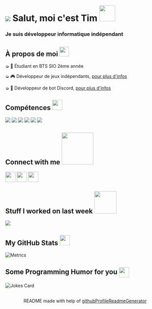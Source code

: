 <h1 style="vertical-align: top;"> <img src="https://cdn.discordapp.com/avatars/270903423371575296/a_9145baebb77b0e103daacd33f02561fc.gif?size=64"></img> Salut, moi c'est Tim <img src = "https://raw.githubusercontent.com/MartinHeinz/MartinHeinz/master/wave.gif" width = 50px> </h1>
<p align='center'>

</p>
<h3>
<div size='20px'> Je suis développeur informatique indépendant
</h3>
</div>

<h2> À propos de moi <img src="https://media.giphy.com/media/iY8CRBdQXODJSCERIr/giphy.gif" width="30px">
</h2>

➭ 💼 Étudiant en BTS SIO 2ème année

➭ 🎮 Développeur de jeux indépendants, <a href="http://strakygames.tk" target="_blank">pour plus d'infos</a>

➭ 🤖 Développeur de bot Discord, <a href="http://strakybot.tk" target="_blank">pour plus d'infos</a> 

<h2> Compétences <img src = "https://media2.giphy.com/media/QssGEmpkyEOhBCb7e1/giphy.gif?cid=ecf05e47a0n3gi1bfqntqmob8g9aid1oyj2wr3ds3mg700bl&rid=giphy.gif" width = 32px> </h2>

<div>

<img src="https://img.shields.io/badge/-Windows-blue.svg?logo=data%3Aimage%2Fpng%3Bbase64%2CiVBORw0KGgoAAAANSUhEUgAAAQAAAAEACAMAAABrrFhUAAAAY1BMVEX%2F%2F%2F%2F%2F%2F%2F%2F%2F%2F%2F%2F%2F%2F%2F%2F%2F%2F%2F%2F%2F%2F%2F%2F%2F%2F%2F%2F%2F%2F%2F%2F%2F%2F%2F%2F%2F%2F%2F%2F%2F%2F%2F%2F%2F%2F%2F%2F%2F%2F%2F%2F%2F%2F%2F%2F%2F%2F%2F%2F%2F%2F%2F%2F%2F%2F%2F%2F%2F%2F%2F%2F%2F%2F%2F%2F%2F%2F%2F%2F%2F%2F%2F%2F%2F%2F%2F%2F%2F%2F%2F%2F%2F%2F%2F%2F%2F%2F%2F%2F%2F%2F%2F%2F%2F%2F%2F%2F%2F%2F%2F%2F%2F%2F%2F%2F%2F%2F%2F%2F%2F%2F%2F%2F%2F%2F%2F%2F%2F%2F%2F%2BDm4mgAAAAIHRSTlMABQcIERoiKzM8RFVeZm93gIiZqrvM1d3u7%2FL19%2Fz9%2FmolyxoAAAIUSURBVHja7NAFoUIBAMDA7%2B6Cy%2FqXxGEh9i7CXQ2ixhxc9fyhVsA3agW8oVbAE2oF3KBYwAq1AkaoFfCLWgGfqBXwiloBD6gVcI1iAQvUCvhHrYAf1Ar4RK2AF9QKuEexAJQMIBQwBMw56AW8oFbAD2oFLFEq4AW1An5RK2CNUgEvqBXwi1oBqBXwiloBfygVcI1aAa8oGcC2%2FbowkisAYih4zMvMm3%2BSRv0IzFa%2FCFRdNAMAAAAAfx0AAAAAAAAAAAAAAAAAAAAAAAAAAAAAAAAAAAAAAAAAAAAAAAAAAAAAAAAAAAAAAAAAAAAAAAAAAAAAAAAAAAAAAAAAAAAAAAAAAAAAAAAAAAAAAAAAAAAAAADAdrNaLuaz6Xj0%2Fvby9HAz9IcAsuBPJkmSJI3e33Idl3b9PQHwDgMAAAAAAAAAAAAAAAAAAAAAAAAAAAAAAAAAAAAAAAAAAAAAAAAAAAAAAAAAAAAAAAAAAAAAAAAAAAAAAAAAAAAAAAAAAAAAAAAAAAAAAAAAAAAAAAAAAAAAAAAAAOAnzVq2A6RxO0B6agcY2rcDpHk7QHpvB0j37QBDq3aANGsHSC%2FtAEOXdoC0bAdIo3aA9NQOkBIAAOm5HSA9tAOk23aAoXM7QNq1A6RVO0BatgOkeTtAmrUDpFE7QHpvB0iv7QDpqR0gPbQDDNUDpFM7QNq0A6RVO0BaBKC%2Bzx5gWpAzA%2B1BAAAAAElFTkSuQmCC">

<img src="https://img.shields.io/badge/-Visual%20Studio-%23741DC5.svg?logo=data%3Aimage%2Fpng%3Bbase64%2CiVBORw0KGgoAAAANSUhEUgAAAQAAAAEACAMAAABrrFhUAAABqlBMVEX%2F%2F%2F%2F%2F%2F%2F%2F%2F%2F%2F%2F%2F%2F%2F%2F%2F%2F%2F%2F%2F%2F%2F%2F%2F%2F%2F%2F%2F%2F%2F%2F%2F%2F%2F%2F%2F%2F%2F%2F%2F%2F%2F%2F%2F%2F%2F%2F%2F%2F%2F%2F%2F%2F%2F%2F%2F%2F%2F%2F%2F%2F%2F%2F%2F%2F%2F%2F%2F%2F%2F%2F%2F%2F%2F%2F%2F%2F%2F%2F%2F%2F%2F%2F%2F%2F%2F%2F%2F%2F%2F%2F%2F%2F%2F%2F%2F%2F%2F%2F%2F%2F%2F%2F%2F%2F%2F%2F%2F%2F%2F%2F%2F%2F%2F%2F%2F%2F%2F%2F%2F%2F%2F%2F%2F%2F%2F%2F%2F%2F%2F%2F%2F%2F%2F%2F%2F%2F%2F%2F%2F%2F%2F%2F%2F%2F%2F%2F%2F%2F%2F%2F%2F%2F%2F%2F%2F%2F%2F%2F%2F%2F%2F%2F%2F%2F%2F%2F%2F%2F%2F%2F%2F%2F%2F%2F%2F%2F%2F%2F%2F%2F%2F%2F%2F%2F%2F%2F%2F%2F%2F%2F%2F%2F%2F%2F%2F%2F%2F%2F%2F%2F%2F%2F%2F%2F%2F%2F%2F%2F%2F%2F%2F%2F%2F%2F%2F%2F%2F%2F%2F%2F%2F%2F%2F%2F%2F%2F%2F%2F%2F%2F%2F%2F%2F%2F%2F%2F%2F%2F%2F%2F%2F%2F%2F%2F%2F%2F%2F%2F%2F%2F%2F%2F%2F%2F%2F%2F%2F%2F%2F%2F%2F%2F%2F%2F%2F%2F%2F%2F%2F%2F%2F%2F%2F%2F%2F%2F%2F%2F%2F%2F%2F%2F%2F%2F%2F%2F%2F%2F%2F%2F%2F%2F%2F%2F%2F%2F%2F%2F%2F%2F%2F%2F%2F%2F%2F%2F%2F%2F%2F%2F%2F%2F%2F%2F%2F%2F%2F%2F%2F%2F%2F%2F%2F%2F%2F%2F%2F%2F%2F%2F%2F%2F%2F%2F%2F%2F%2F%2F%2F%2F%2F%2F%2F%2F%2F%2F%2F%2F%2F%2F%2F%2F%2F%2F%2F%2F%2F%2F%2F%2F%2F%2F%2F%2F%2F%2F%2F%2F%2F%2F%2F%2F%2F%2F%2F%2F%2F%2F%2F%2F%2F%2F%2F%2F%2F%2F%2F%2F%2F%2F%2F%2F%2F%2F%2F%2F%2F%2F%2F%2F%2F%2F%2F%2F%2F%2F%2F%2F%2F%2F%2F%2F%2F%2F%2F%2F%2F%2F%2F%2F%2F%2F%2F%2F%2F%2F%2F%2F%2F%2F%2F%2F%2F%2F%2F%2F%2F%2F%2F%2F%2F%2F%2F%2F%2F%2F%2F%2F%2F%2F%2F%2F%2F%2F%2F%2F%2F%2F%2F%2F%2F%2F%2F%2F%2F%2F%2F%2F%2F%2F%2F%2F%2F%2F%2F%2F%2F%2F%2F%2F%2F%2F%2F%2F%2F%2F%2F%2F%2F%2F%2F%2F%2F%2F%2F%2F%2F%2F%2F%2F%2F%2F%2F%2F%2F%2F%2F%2F%2F%2F%2F%2F%2F%2F%2F%2F%2F%2F%2F%2F%2F%2F%2F%2F%2F%2F%2F%2F%2F%2F%2F%2F%2F%2F%2F%2F%2F%2F%2F%2F%2F%2F%2F%2F%2F%2F%2F%2F%2F%2F%2F%2F%2F%2F%2F%2F%2F%2F%2F%2F%2F%2F%2F%2F%2F8LmKHRAAAAjXRSTlMAAwQFBgcJCgwODxAREhQVFhgZHh8gISMkJicoKSstLjA0Njg5Oz0%2BP0JDREZHUVNUVldaW1xfYWJnaGtscXR2d3t8fYCBgoOGh4mMjY6PkJGSlpiZmpydnp%2BhpKWprLCztLi%2FwcLDxMXGycrMzdHT1tfa29zd3t%2Fh4uPk6Onq6%2Bzu7%2FDx8vf4%2Bfr7%2FP0eiVY8AAAFEElEQVR42u3dY4MkaRBF4TPWesy1bds2x7Zte%2B5vXnsalfmiIzLy%2BZ64p42qotfr9Xq9Xq%2FXc0SSCEt%2Fm0VA%2Bo8TBKPrRd8vHSMMDWdJ8P2S7g2%2BX1Ls%2FQESbJNCJ3hWUuQEWzWw9XTQG2riKl0zXg1toFvUQoD9YRKotQD7AyQ4ryQXcU7p8OyAcngMr04qk1n4pHwC7vf%2FXqDcXscVFXAKP1TGuOD7pfO4oIJw4KwK%2BgDzVBbmKXaBSSptGqapPAx7TxU8iV2q4Zvg%2ByWsUvAACh5AwQOsCh5gnGIHeE3BAyh4AAUPoOABFDyATAf4UdIOSpLhAJP1l%2FspRXYDXKjxgXPRbIAvJJUv8KSMBtAQyO9xmQygYTxCbrIYQMP7nLxkL8ACjawL%2B5V0Rx3Yr7QbmuR%2BvxJv6EHv%2B5V6Q8ec71fyDW0mmawFuEONkGipuQBSzQLvyVqA5WpqOQlkLoBaoK2p6kaAq7SkjgSQaEXdCSBaUJcCaBFNqVsBtGOM9q%2B2EkAak%2F0LsRNANzCwncoDLAUQg7pLeWAsgD6s%2BwGAuQASA7hHWbyCxQCq9vafgM0AeqjOfrAaQNuq7jcYQCq%2BfyO2A6jw%2FvewHkBF94P9AJrIUD5RBtQPYOrkeAkg%2Fu8FpXsZPwHEfz2f%2FSOrfoDtaiR7WxjrAKiRRzLvNxBgpxo5nXH%2FNSwEYLWaybb%2FOWwE4IyaybQfrARADc3Iut9AANTQMiXDVABU2UsYC4CqGo%2B5AKgiMBhghqrBZABQHVewGuAt1TAPswH4WOWBuQBVC2A7AO%2BqLKwHQCXtxX4AVM4DeAiASgEfAVAZuAmACjiJowAouzdxFWCKMgNfAfhSWd3sLgDKCfwFYI9y2YvLACiTh3EaAGUBbgOgDPAcAKW6hu8AKM1CvAdAKabjP8Btag86EIA5aotuBIj%2BHqAUHQigNO4DKNXzvgNsUbKHPAf4QRkccRxAebgNoFycBlA%2BEz0GUFb%2BAkT%2FrbCy8xVABXgKcFol%2BAmwT2WcdRLgSRXjI4AK8hBARd1kPoAKu9F4ABW3zHQA1WA4gOowG0C1PG8xQP94gTOqyV6Ax1SXuQCqzVaAiWoIlGqTpQBqZkvXHjmqZm6BPAWsBGh5ielKZiNA6yv8pGQWAqiR7%2FiXa0pXNUC6t7Of%2BpCrAEXODQR%2FHiE3AaBCAbsBHoFiBZYDwZ9NDgj%2BfIITbAdgJE8oB9MBGNlx5fCE3QCMRlkcNRoAqFRAJgMwkPPKwmAABqQ8jhgLsBEqF5CpAAehfgFDAe6mEWViJgAN3alMbAQ4T2MzuxTgDVp4uTsBaGdSVwLQ1rpuBKA9gwGouR8MBrhPjSwBxwXSb4lk9gJQdT%2FYC3C86n4wF4BHq%2B4HcwFAwV97HPi64n6%2BNxgAFlbbDyYDAIcr7YcrNgPAXA1lI9lZDQBc1P%2FtowC7AeBF%2FQdlGA4AXNBfLlOK6QDwgX5HQaoOW5ZED8BL0QPwcPQAHIkegEvRAxA%2BAOEDED4A4QMQPsC86AFYHD0Au6IHQDU8TfACELvANoIXgNgF1hC8AMQugAvR9%2FNV8P3wjkp4FT8%2BVXb48rnymo83ymk2ELfAbpxSHkDkAkDkAngXfD48pdbepxOWqJ39dMUzauENOkSN3Q4ELnAICFzgWyBwga%2BAwAVuBQIXoNsS5kcoQAArNKyPCGGlhkYY2zUEQtH%2FnAOIm2AtIe3R7z6j1%2Bv1er1er5fgF1WPRSLcikLKAAAAAElFTkSuQmCC">

<img src="https://img.shields.io/badge/-Clickteam%20Fusion-%23502470.svg?logo=data%3Aimage%2Fpng%3Bbase64%2CiVBORw0KGgoAAAANSUhEUgAAAQAAAAEACAMAAABrrFhUAAAB2lBMVEUAAAD%2F%2F%2F%2F%2F%2F%2F%2F%2F%2F%2F%2F%2F%2F%2F%2F%2F%2F%2F%2F%2F%2F%2F%2F%2F%2F%2F%2F%2F%2F%2F%2F%2F%2F%2F%2F%2F%2F%2F%2F%2F%2F%2F%2F%2F%2F%2F%2F%2F%2F%2F%2F%2F%2F%2F%2F%2F%2F%2F%2F%2F%2F%2F%2F%2F%2F%2F%2F%2F%2F%2F%2F%2F%2F%2F%2F%2F%2F%2F%2F%2F%2F%2F%2F%2F%2F%2F%2F%2F%2F%2F%2F%2F%2F%2F%2F%2F%2F%2F%2F%2F%2F%2F%2F%2F%2F%2F%2F%2F%2F%2F%2F%2F%2F%2F%2F%2F%2F%2F%2F%2F%2F%2F%2F%2F%2F%2F%2F%2F%2F%2F%2F%2F%2F%2F%2F%2F%2F%2F%2F%2F%2F%2F%2F%2F%2F%2F%2F%2F%2F%2F%2F%2F%2F%2F%2F%2F%2F%2F%2F%2F%2F%2F%2F%2F%2F%2F%2F%2F%2F%2F%2F%2F%2F%2F%2F%2F%2F%2F%2F%2F%2F%2F%2F%2F%2F%2F%2F%2F%2F%2F%2F%2F%2F%2F%2F%2F%2F%2F%2F%2F%2F%2F%2F%2F%2F%2F%2F%2F%2F%2F%2F%2F%2F%2F%2F%2F%2F%2F%2F%2F%2F%2F%2F%2F%2F%2F%2F%2F%2F%2F%2F%2F%2F%2F%2F%2F%2F%2F%2F%2F%2F%2F%2F%2F%2F%2F%2F%2F%2F%2F%2F%2F%2F%2F%2F%2F%2F%2F%2F%2F%2F%2F%2F%2F%2F%2F%2F%2F%2F%2F%2F%2F%2F%2F%2F%2F%2F%2F%2F%2F%2F%2F%2F%2F%2F%2F%2F%2F%2F%2F%2F%2F%2F%2F%2F%2F%2F%2F%2F%2F%2F%2F%2F%2F%2F%2F%2F%2F%2F%2F%2F%2F%2F%2F%2F%2F%2F%2F%2F%2F%2F%2F%2F%2F%2F%2F%2F%2F%2F%2F%2F%2F%2F%2F%2F%2F%2F%2F%2F%2F%2F%2F%2F%2F%2F%2F%2F%2F%2F%2F%2F%2F%2F%2F%2F%2F%2F%2F%2F%2F%2F%2F%2F%2F%2F%2F%2F%2F%2F%2F%2F%2F%2F%2F%2F%2F%2F%2F%2F%2F%2F%2F%2F%2F%2F%2F%2F%2F%2F%2F%2F%2F%2F%2F%2F%2F%2F%2F%2F%2F%2F%2F%2F%2F%2F%2F%2F%2F%2F%2F%2F%2F%2F%2F%2F%2F%2F%2F%2F%2F%2F%2F%2F%2F%2F%2F%2F%2F%2F%2F%2F%2F%2F%2F%2F%2F%2F%2F%2F%2F%2F%2F%2F%2F%2F%2F%2F%2F%2F%2F%2F%2F%2F%2F%2F%2F%2F%2F%2F%2F%2F%2F%2F%2F%2F%2F%2F%2F%2F%2F%2F%2F%2F%2F%2F%2F%2F%2F%2F%2F%2F%2F%2F%2F%2F%2F%2F%2F%2F%2F%2F%2F%2F%2F%2F%2F%2F%2F%2F%2F%2F%2F%2F%2F%2F%2F%2F%2F%2F%2F%2F%2F%2F%2F%2F%2F%2F%2F%2F%2F%2F%2F%2F%2F%2F%2F%2F%2F%2F%2F%2F%2F%2F%2F%2F%2F%2F%2F%2F%2F%2F%2F%2F%2F%2F%2F%2F%2F%2F%2F%2F%2F%2F%2F%2F%2F%2F%2F%2F%2F%2F%2F%2F%2F%2F%2F%2F%2F%2F%2F%2F%2F%2F%2F%2F%2F%2F%2F%2F%2F%2F%2F%2F%2F%2F%2F%2F%2F%2F%2F%2F%2F%2F%2F%2F%2F%2F%2F%2F%2F%2F%2F%2F%2F%2F%2F%2F%2F%2F%2F%2F%2F%2F%2F%2F%2F%2F%2F%2F%2F%2F%2F%2F%2F%2F%2F8OxJS4AAAAnXRSTlMAYmNkZWZnaGlqa2xtbm9wcXJzdHV2d3h5ent8fX5%2FgIGCg4SFhoeIiYqLjI2Oj5CRkpOUlZaXmJmam5ydnp%2BgoaKjpKWmp6ipqqusra6vsLGys7S1tre4ubq7vL2%2Bv8DBwsPExcbHyMnKy8zNzs%2FQ0dLT1NXW19jZ2tvc3d7f4OHi4%2BTl5ufo6err7O3u7%2FDx8vP09fb3%2BPn6%2B%2Fz9bA2q5gAADAlJREFUeNrt3fVjE0kDxvHncHc4xR3ea4vDSXtQw93tGmgPqyt1e%2BtemqZJ%2Bvytp0hWspnNzCa72X5%2Bwul%2Ba5uxhSILFixYkGsEH9n%2BnEbZ27dvhz%2B8Zzyv4AfDtIRMx4R2I5PNMqFwMFiHTNVJIaG6DE2whsLKbiMD%2FU4b3uRsRIbJoj2d69atQya5Sfv2%2BvD6dQr8HoBs9HuAyMCA%2FwLo1Po9AEvzl%2Fs7AFm9e4u%2FA5Bji30YQGeb3wPwe78HiEau%2BTsAOf2%2Byt8ByMhTeNNTqnLlJLwoi%2Brc83sAPvF7ALLP7wFI3wcYG4G3HKFqHWu9Pywup7H4oL8DkP3b4R336YCZtYvhGXTGbr8H4CG%2FByAf%2B73AzHOfB%2BDM48e%2BC6B3G%2B53eJoOugr366OTrvs9AB%2FC7erDdNYIXO4POmt%2BAu72kiIWQ%2BsWxTVWeHypVCXMLZqjoOrFcLHztFaGeNZv2rTpBkVULPZugFJYO1lEAXVwrye0UoGE7t%2B%2F%2F38m0u3RL4KdEPK%2F9%2F1MyJMBICwSiXiywNuQure5ndZGNsJ1AiFamIJN12mp4zu4zFVaGoNtx2ml9ddsT90CjMG%2B3YeCtDC1C%2B6RR2sj55CMs%2FmdtLAFblHEBN4hSXvLWhnfJrjDA6oMoDcwzLi%2Bgxu8jTgaAGBcczNXkH611ECJfADxoYbJG0i3y5OMMQzcVR8A%2BC1ugctIr7NhxmhdBCDgQACs%2Bx%2FNRc4inXRvVon5Lcw7JalDNPcjxKz5YiUUOUyN7oMAsLyOOi1Q4dLtPpo6AhGP%2BMUc1MihxuB%2B%2FGsD9cagRM4IzV2DpcU0cQKqvzLNfYv%2FrAk5FAAHgyGaeoG4rjGOC5B0bYYaq%2FCZygA6NBV6B1N9fX1BxjFzXfEoMGI4FwAYMC1QCqOXlbQycQMysgaosStVAdBAM%2Fqr2Xa%2BnAnM5CN5uyYYK3wYsfZ%2BYKzgQai0%2FSlN5OOLnTt3tlIAkraFWkFoHR%2BiBtTKu0uj3%2FDJQcf3Km2i1ofH0HlFDahWFqVBkcDwjA6Ss4I69dC7PeNsALT0BGlQB1SQrgiAYsYKQ73bNJifm5tPQYCt%2FdR6BqNCasABv1EakvFtm%2Fl3IJ1ixwPgdFoCbGuhTg5M5Tu%2FGWjVntQHWNVDnWcwtygVg7g5H1IdYEJ83j%2BQggD49VpXagNMUQfxiYxbyLud0gDU%2B4D4phnjtBtXZ8GuMerByrzjAYaGwqkM0Gx39V63wwGqKQf2fE29AfG3sPkbqFb4O1Mb4Bl1utbZGIt8CMXeUNaPsisBy5DIhganVngtqqI02PKOev3HkbhAi6LhcZ1ZKgA7umiQDwFb%2BUkH1KESsGGe0gEYgRo%2FzM9TCcnkxyFkNT%2BJQoWClhEqAnEvaHDY%2FvhJAPIKxqjIsOT9NoTxM0g7N01VeiFssdyJiFmz%2FOgM5Gw9THV65YZeYEPuGD%2F6CjJ%2BokJDZyDqVxpVw45y3QTSs6Q2CZ%2BnSgGIKqZRBLb8PsePjgJJbgWoIb0bADf4UXBskqaiY2NjsNAVSVeAC2M06IRdeRTQXr4DcVRFGc8pAGHadQuCckdp9B62naGI9p0wc%2FkJTdyx1VgnD2KygjRqWgzbllFI16FDYjvSjm7ZAp0tP1LYIwiimfuwL5%2Bivtene0Gd96dPn4aZn4MUtANiltNE9z7YdpHivkasfurUPtyGeC5PUEiNvdt4nZOw7R7t%2BAFfUGOupaUFVq5OUQTEbKKZ%2BROwq5z2HDG%2F%2FvloAxIpooCoVIA9sKsmRHsmzuAf2zoH9F%2B51QSAmHUtanYqBMK0a%2FAcgO2duk8MIReUBVjfQCUBrjMJIz%2F%2F%2FHMbv5ha%2BRXE7GMi4Q1SJ2Rdhk2UV7f3W0BZgFmIqaKp1J83%2BLpwDZD6AF00VQN7tlJS5SsAKgPMBCAiQnOwaRelRAYBxQHqkcoAOSFKaUOaAjTQ1DhsOkMZlwHlAUogIqDoNJud7ZTwGxwIcAciqCjAI8rY5kCAgNTd1MChlAa4oT5AACJ2M443sKmCUs4qD7AeIk6pCtBClwXolhu8iZZ6PQDkAtyELwKcHmQcxbCnJEg5fVmwa0cX44OQMqoKME9Zj1We5zC5GCI2dTOOALwdYBAiFk0wnv3eDjB0AiJIbwd4zHj%2BgB8CvGY8M7chIpSxAYoghBkboEB6%2Fe0xuD9AwZjcB8A6WljigQDDjCMfQq5lbAAIyaHXA0zS3AsIyVccoDpEOaPnYIvkM45vUz5Ael8N0lwUPgkwIhegcMzrASTP4q2jxwOU0FQVxOwYUh9gpVyBB7Bjo%2BS%2FEqR8APXzAvIBGjZCTMjrAU7STOsGiCGdCBCghOEVsOEETW1GOgM0zVMC4K4AA5tgT3PzHFMW4OdxmlkFQa%2BY2H7Y8eAN5axSsBRzJURRcYCv3lHOzEYV0wEQVUgBTyFq1eYKShqHLU00EcyBoO0UUpzMSSM9T5iE8fOwpZdGY3lQHOABBBylxsBhVEdo13gRbAnTaCwfwvZTTDkSeUiN6fGdADrtFpg9D%2FkAFyHsxAzFRFphZXR0dI4a1msulY2%2FjlMuQC5FRSrewtyut28bqSf4DBrp8XeayIWqADovYXDxbx3Uq0WMGxS3FzY9pdEZiFtWQzueHjhwYB8%2BWv%2F3Ty7RzGvxAWcd2CV7415C26Lblvynl3G8hs4dxwL8SqM7kA8g4%2FVjGDx%2BHHQkwHkavURaA8y3w1SgdVJ9gAs0CLcivQGmEM%2FPFLFcMkA7bCmbpVIPkntW%2FQwq%2BNHwNxB2ZVo6QA%2BVuoSE2qh3WXu3cBjCSmlQjjQGyF4MAYv18K8CflS1HIKODlCvBGkMcAZSXvKjWgjqp95zpC3AYFER5Oyx%2FWk8Tr1v0hWg5%2FVZyFreZnNAhAYtSFOAqS1QgZ9MQAANxpGuAIuhNgAnkwqA9ASYhSqL%2BFmT%2FW%2Bn00hLgLdQiF%2FA2ldV1JtMS4AAVBI%2F6CWber2r0xDgzgkolTcvOjn6jDqt3yDVAUIP7kG1CD%2F7BRZuUaf9e6Q6QLAU6tXPiU1EPKXWwDakOEA0%2FAJOaBZaJ1hHrchypDpANpC%2BAM1hagGpDnAAKQgwVghzM0x7gBe5y%2BCMGn7RClPFEWptQ%2FI2dTI5VSl4kO3oDzBxjloTeyCjhElqdj4AuR5G1BrIgZRTg0zSKJyQ1c9YMNhJjcFTkJRLIdPjNIIDTjEW9A5RKxcpCnAYNAqtcjrALLTOzikPgOPCsxVT1OurO%2BlsAPauR4y8MfO5dElbREf6W2kwcNLZANxvdbzkUajx%2FRzNHV27FrEqaTCSne1ogDf4YmcPNX6EKkeys3XX9jT7H9B7RxNZa6FQIO6et%2FVjjBU5B5WW3tKw92yXfKizOe5cBzWmriAt6ppp5q1jAfjaPEAd0iU4TxM9jgV4Y3r90XKkTQ9NRPv7HQowV49%2FjFLjIdKogqbqnQnAYQBYSY2LSKvfaer1hfVOBJgtNmwNP480e0Jzjbu%2BUx%2BAPLOrjLHykXa5d2guuFp9AL3rcIOyKOPY6WyAuRdwh%2BYw4ylE8vbQWqgcblHLeObDLUjSiSitlcE9njCucFOT9Ishc6VwkWu08PqeEwGewlVWnqKF8hPbYNOqWlq6C7f5lVa6N26ELQ9o6T7c53qQljYqPIezBG70uHKU1i5BVCet1MGlzoUUPdchQgvRUbjWISY0OoyERmmlBS62g4m1vX79K6w00FITvF6AHCn6G0ytLnpFa5P5cLNvvhmimMf79u3bDY2%2Ff6WOCYXhbru7KCy8eXGMHRQShsvt76ajInC7ne0DdBTcz%2FcB4PsAGKdz3sALlrymY%2BANpX4PgIvP6YwT8IpqOmMXvGJkNOzvAMAzvwfAFarXtwdecoTKXYCnZPk9AH4O%2BTwArjzo93cA4HjzoL8DAEujPg8A%2BD4A0O%2F3AEAJVWj5Fp71jCqUwrsKHlBa%2B0542R9%2FfPDb1wC95yGfB8AtvwcA9vk9ALDS7wGwfv36174LoPeKSXiNDHKnlLbtQkaprw%2FRlt7VyDCVs7NhikMm2u7DAHoUtAqZq4wJRdYhk%2B3YkUtLwz8g0%2BXl5fUyjsa8g%2FCDo4FAoJwG9YEN8JHefw3zH1O9%2F4Av8R%2BHsGDBggWO%2BAvQoLfdTMaGXQAAAABJRU5ErkJggg%3D%3D">
  
<img src="https://img.shields.io/badge/-HTML-orange.svg?logo=data%3Aimage%2Fpng%3Bbase64%2CiVBORw0KGgoAAAANSUhEUgAAAQAAAAEACAMAAABrrFhUAAAAhFBMVEX%2F%2F%2F%2F%2F%2F%2F%2F%2F%2F%2F%2F%2F%2F%2F%2F%2F%2F%2F%2F%2F%2F%2F%2F%2F%2F%2F%2F%2F%2F%2F%2F%2F%2F%2F%2F%2F%2F%2F%2F%2F%2F%2F%2F%2F%2F%2F%2F%2F%2F%2F%2F%2F%2F%2F%2F%2F%2F%2F%2F%2F%2F%2F%2F%2F%2F%2F%2F%2F%2F%2F%2F%2F%2F%2F%2F%2F%2F%2F%2F%2F%2F%2F%2F%2F%2F%2F%2F%2F%2F%2F%2F%2F%2F%2F%2F%2F%2F%2F%2F%2F%2F%2F%2F%2F%2F%2F%2F%2F%2F%2F%2F%2F%2F%2F%2F%2F%2F%2F%2F%2F%2F%2F%2F%2F%2F%2F%2F%2F%2F%2F%2F%2F%2F%2F%2F%2F%2F%2F%2F%2F%2F%2F%2F%2F%2F%2F%2F%2F%2F%2F%2F%2F%2F%2F%2F%2F%2F%2F%2F%2F%2F%2F%2F%2F%2F%2F%2F%2F%2F%2F%2F%2F%2F%2F9hWbqAAAAAK3RSTlMA1dbX2Nna29zd3t%2Fg4eLj5OXm5%2Bjp6uvs7e7v8PHy8%2FT19vf4%2Bfr7%2FP3%2BBYEV3QAAB2ZJREFUeNrs0LWBxAAQA0AdMzPznW3139%2Fnn2lDeaeEQfonpZRSSmnQtzKA6EUzL2g%2BNPOG5kszH2h%2BNPOFpqCZApqSZkqILrRygapBKw2omnUPaNNKG6oBrfShmtHKDKodreygetDKHaqKVkqoaCYDZDcaeUDXoJEmdB0a6UA3pZEJdBcaOUP3ppEXdB8a%2BUD3pZEvdL%2B6BxQ0UkBX1j0AN9q4IaJBG40MiGjRRgsRPdroImJMG2NErGhjiYgzbZwQ8aWNDyIq2qgQQSMZEHKgib%2F2znQxVaYJwo1GjWZH3EEChmHp%2B7%2B%2Bb333TY5lzbSR538SrcNhanqqe3ZyGaM7KIrfR0TgUS5jpedxwdHzJHIZJV5p4NPoeUq5jAovtvGpcR8EWcFKCFj5kDUewubDfEwb%2FMiFz0nPU5t5vxBgvqk73GTxWeMBIagi8CyBmeNHw1Bd%2BEH4oH49Yv7ytQRmh28FwJSMBEWV%2BZTOv4cAj3Ipb%2FYFwIPSaGC6s%2B%2BEN3IpBR5BZHMAg9K4E9pIUGLqQ6o9eJWgLLQHRl%2BxOPyVOjdvBUfct1SE%2B0wyEdMIikzMC5CCQWncCR0lJC35NX3U87TWa8Ip2WfV9kuil%2BOgimO6pbOHPiC56K5GqMn%2FxU7WBWiCnTvtbl%2BAFsrhRgabRgmNQyv5O6ZqgSPbac6N951F4az2zpYArMD01njTzVgQZsh2W00wE4Tn2xfgWRCWty9AzN5ua2NbgAN9t3W03XZV0Q9eEuNWUBCw1vTRfQgwMz6OSyC2iNOYanj2IQMYCytBaYAFIsCLhmcuGBukIPCh4UkEo0Kc0Nr28Ax%2BYTzV8LiQYexSw1N7OHr5sjyEognZj6DfQIAWiQnZqQkDFMg6uNLgdAIygkoOSuWoZ0l9RDBmwgVxmpGPEM7IcEJq5OOP7A0npCa2g3j8F%2FRcUN61B%2BaD0gDb2xZg4%2BMxU2c3IvYpKB2QwyKTe8mw4YcvKJjP9CLAk5DBDy65YcmpMEGKzoX1ODI7vBD50TkymxSfCM47cADLZe%2Bnn%2BWTv%2BnmLdCZp0B2YzUpXnv6O85qUrzxJEAlAag8CdBaHaRx8iRAZ7V9tPDUztIBey4qua%2FlKTNqBLZ%2BVkGRiO83%2BNEFvuO0vxVg%2FqFEaUDZjbFcg0ebh5uEidI2kz6IAM9yDRINSvhaXWpTgFp9Lc%2FOpgCptz2KhmQHTw%2FBMdry9KQ9uH0BJhbmfG1NjgQe%2BTu3H2s4ni2U6xcajndkkzqn7zv5rJFC1YpefeSTUjK8hLJo8vY3xApxwkuiOC0Sl%2F0g5Ry%2FjAlQsHoGkCR66%2FEMKudspTJ%2BTZh9CHfCnTBaE8bJgZ13R3LCS4oAhEEarAuTH30mWCOk%2FFgoQOp7ojThj0Wcdoe9z%2BTOBDkdHAerCE5sTC5d8AUg74XAwPSaIkBHCkoTAtMV5brcihSUJgSmOT5oB8jnOTDN6X1%2F9zrsU3uwZAgwNTL5HyrecZr%2FH7wKIBnSO5cynHAEWBOSF2ZYwdjKzOsp8L5CrOAWCfFP5Hp8IHrPCT6g8eqDREookFXEegnZixJGfF1GB666mj3%2FmAi76bKCY7IMAYBgtjbPR%2B1FnOk1YrItSwDgFOIrnhzO%2BKmnQ4ebc74AQGBaD4n%2BNcVTrbSYLF%2BAUnrT7hZ%2FFCGdfJykP6kBAUDjpU2sP7M8KFSh4AsgKWPzqeXbeBTNty3FmWW%2BO9Qy8QjfCRu%2FefDou5vzwVYDMWuiNBSYfjAmwMz8wBqATn1fB5vYegmW3ocaZLYmiWzUdx%2BTsyXAq%2FdmTrUlwMz7x1FbHdRjkwLkpoygqvfXzt7UddP7AA%2FdqnTigSqN1f9ckyftxWb%2B2QmRLhkX%2FInS4JU5ceGEQfO1XWtvVoR5Ff1JJweVq%2BJeEz8XS1wv7hdnlVyH%2BvSWASFjggB9KcZJKxhazjfaF74AF7DeVs3l%2F%2FSx9oUvAEDy6uRH6faTvQJQBAA4vn410huXxwrSsapwAJt5qb2W%2BlxhCqr9Boj%2F8UFo3WbN7jjFBUDZT%2FcdttTTnTC%2FezLOa%2FktjXvPFYEvwFSvTD5OOvkv%2Bjlf83uObbaPrrfIUo%2FthfDAtGne%2BHObbLPhl%2BJtk%2FMPY2zT8Y%2FjjDMIwD%2BSt0zBv8%2FCNhF%2FkrdtJnJ94vv2QfaNAP2YTm%2BJ7t4F0EGAQYBBgEEA%2FoUOZsnouRT7Tvi%2BNwMj%2FvWGthnzp7nbZi0UtFys1TzrRaHCo3UrtUv%2B7lqho%2B7ZpAjJSy3eaN1HpobYJ64V31SviZpg%2Be4kEK1b7zQoq4NrJSzt%2B1LDUIyXKiZo3WajnlmmTkzRxLH6InvYdGKQtjokSuejcGIYXY0LpXGYpir2qQ5LxeGn0Jl0m3GuV2Q3y1VujSqP9SosSyc3iu4nmUJsFieV26Y6xhfni8tavgVdNk31B1m9OPlWVJ%2Bx9mUXl418QzSf7fUsyXstNwreCbDenBr59mg53%2BpfECed3A3uM9HfstydWrkz9Gux%2BSk2vu3kTnGfH9lJBgYGBgYGBgYGQvBv0UPg1Qw0bsQAAAAASUVORK5CYII%3D">
  
<img src="https://img.shields.io/badge/-CSS-%230440D0.svg?logo=data%3Aimage%2Fpng%3Bbase64%2CiVBORw0KGgoAAAANSUhEUgAAAQAAAAEACAMAAABrrFhUAAABEVBMVEUAAAD%2F%2F%2F%2F%2F%2F%2F%2F%2F%2F%2F%2F%2F%2F%2F%2F%2F%2F%2F%2F%2F%2F%2F%2F%2F%2F%2F%2F%2F%2F%2F%2F%2F%2F%2F%2F%2F%2F%2F%2F%2F%2F%2F%2F%2F%2F%2F%2F%2F%2F%2F%2F%2F%2F%2F%2F%2F%2F%2F%2F%2F%2F%2F%2F%2F%2F%2F%2F%2F%2F%2F%2F%2F%2F%2F%2F%2F%2F%2F%2F%2F%2F%2F%2F%2F%2F%2F%2F%2F%2F%2F%2F%2F%2F%2F%2F%2F%2F%2F%2F%2F%2F%2F%2F%2F%2F%2F%2F%2F%2F%2F%2F%2F%2F%2F%2F%2F%2F%2F%2F%2F%2F%2F%2F%2F%2F%2F%2F%2F%2F%2F%2F%2F%2F%2F%2F%2F%2F%2F%2F%2F%2F%2F%2F%2F%2F%2F%2F%2F%2F%2F%2F%2F%2F%2F%2F%2F%2F%2F%2F%2F%2F%2F%2F%2F%2F%2F%2F%2F%2F%2F%2F%2F%2F%2F%2F%2F%2F%2F%2F%2F%2F%2F%2F%2F%2F%2F%2F%2F%2F%2F%2F%2F%2F%2F%2F%2F%2F%2F%2F%2F%2F%2F%2F%2F%2F%2F%2F%2F%2F%2F%2F%2F%2F%2F%2F%2F%2F%2F%2F%2F%2F%2F%2F%2F%2F%2F%2F%2F%2F%2F%2F%2F%2F%2F%2F%2F%2F%2F%2F%2F%2F%2F%2F%2F%2F%2F%2F%2F%2F%2F%2F%2F%2F%2F%2F%2F%2F%2F%2F%2F%2F%2F%2F%2F%2F%2F%2F%2F%2F%2F%2F%2F%2F%2F%2F%2F%2F%2F%2F%2F%2F%2F%2F%2F%2F%2F%2F%2F%2F%2F%2F%2F%2F%2F%2F%2F%2F%2F%2F%2F%2F%2F%2F%2F%2F%2F%2F%2F%2F%2F%2F%2F%2F%2F%2F%2F%2F%2F%2F%2F%2F%2F%2F%2F%2F%2F%2F%2F%2F%2F%2F%2F%2F%2F%2F%2F%2F%2F%2F%2F%2F%2F%2F%2F%2F%2F%2F%2F%2F%2F%2F%2F%2F%2F%2F%2F%2F%2F%2F3J2enAAAAWnRSTlMAAGxucHJzdHV6fH6Ag4WGh4iJioyPlJiam56goqOkpaanqKmqrK2utLW4u73AwsXGx8jKy8zN0dLT1dbY293e3%2BDh4uPk5ebn6Onr7O3u8PHy8%2FT29%2Fj6%2B%2F2FDtkkAAADo0lEQVR42u3dxaLkug5G4fzNzMzMzMzMDHr%2FB7nKHt2DPtVpJSp7rWnA1lc4S6fGAwAAAAAAAAAAAPhLVllrAAAAAAAAmAFgY%2BsAAqCmAHikxgEEAAAAAAAAAADMAHDvR%2BMAegoAAADU0prWAQQAALMAAAAAAAAAAMDyx40D6DwAlQTAg9YBNCMAAAAAAAAAAABw4quVUobCAHSwdYD9AJSah%2FkBeKvGAR4HAlitAAAAAAAAAACg060DrLdS6ecHAICPJxoHOCcAAIgDMABC6v4SAAAA8LdZKMDSF5YjaRoACYAEAQDAgA0CcFmNA%2BytGQAAAAwAAAAAIBJgd%2BsAAgCA%2Bf4f9HpT4wBrVTWAAQAAAAAAAEAkwEsr1f1qGtB4AAKglELLDwCAZQbYqQoA4vYGAAAAAAAAAAAU%2BmClKgd4CUApAADIOv%2Br1gEEAAAAABAPYAAAUDPA3R82aZMD6ErrAJcAmNP5AVjdOoDmGgAAAAAAAAAAlABA11sHODxgqeYBNNlXAADfbzQO8EzjAgAAQICAAAAAAAAmB9j2vnEAbUoIYACkArAQgAGuAADwUI0DXMgCIAAAAKBtAMXPnxZgAIK8NADaNxjAGz78dACyYvFPR6wCwCvfpE6A8u0kNQPQN%2FTqQp%2BOZgfoG3JloQPKAhAQAADYmAAAAAAAAO%2BtWN0AmisAAAAA4KSqBrBiG8IAEhiYZQXwUkw%2FJUAognn5AYIQzMsPEGRgXn6AIATz8gNEIZiXBGCjDSp6%2BHgA2dCCp88P4EWvFA8Qj2Be3QB98Ut8WJUawAu%2FfXaAvoBbRwLElR4AAAAAAACAb60D6E3rAK8BAGBu2t46gH4rAAAAAAAAAAAAsOJZ4wC6CsC8dD4G4NidO3eeWPY%2B%2Bi4VA7DQly9fflrWvvru9kmKBPBu5P7oxwP0LbNsnZE0IkDfQ8vSEnnjA3iLd9nEnV28WNJkANIW775N1J4tWyRFA5RbeeTIRRu5u0c8SSkA%2Bi55722kbl66tEJeJoC%2BQ8%2Bfv7PgPj%2F35GUE6LPgdsjLDNB3wUL6roA6xbTBfnMnFVOnwO7E%2Fs%2FJD6BVq1btsmFd83soFCC6HTt2vLRf66Bfq%2BA6jdDWU6dOXbHZeubXaIQ6jdXt27e%2F2H%2Frrp%2B7SVJdAN7Zz58%2Ff7V%2F74efoxHrNHYFgKOS6gbwbiV6cGWniVprf%2Bi4vKYAvEW6bgutk9QigLd5ISUAaC4AAAAAAAAAAACA%2FwEn6TGycnkRqQAAAABJRU5ErkJggg%3D%3D">
  
<img src="https://img.shields.io/badge/-PHP-%23462875.svg?logo=data%3Aimage%2Fpng%3Bbase64%2CiVBORw0KGgoAAAANSUhEUgAAAQAAAAEACAMAAABrrFhUAAAABlBMVEX%2F%2F%2F%2F%2F%2F%2F9VfPVsAAAAAXRSTlMAQObYZgAAAkhJREFUeNrt3Aly2zAMhlHg%2FpfurN0Xef6AAev3DoAhv0qUk1gtAAAAAAAAAAAAAAAAAAAAgBf1r%2BqdtAAC2L8AAggggAD2L4AAAti%2FAAII4AwUwB0ggACOABeAAAIs08%2FsHhl07hcNzBxeZj75FydG5jMHA3TfMbLnAnQPjOz5kfnkJ7PvGJkH6IMzOzAXoM%2FN7LECHZkYOTZzYnLvGBkU6NTAzLsC9BUB%2BmSA3hig5wL0gqYCJE%2BXnABXBOjgVzdxgBfb58tMAyQLzkd2sMoaCPBNGuBXaYCg64PJj2d%2FeNNwmWGAcHT%2Br9X5MqMA2ejeEKD%2BrwC9KUCdCDC2SgGCyUGAYNzAMmcnC9BpgGD%2FAsw%2FXgW4OkDNB3g%2BcjhAbwoQLrTfLkC%2BSgFWnYF1f4DBC0CAYP%2FhYEdA56N9DhRg50Ogrz4DZwL4WdiPglceAfffAQKs3f%2BCPwlcF6DvCND5HXB1gD5%2FAaz6m0iPBej7L4DpL10sCNDRBRAMnguw4MtBHXw9rM4F6D%2BrIEB3sv9TAT7qBYTkJc3zfxP5hLda5gMMrnJgdM0H2L%2F%2F%2BTMwNP%2BWwPznwMT8izI774D5AHVFgJrf%2F5sGqCsCnH9ddtdDYP6F6ekLYOkL0zUfYG6V%2BeiqxQGC%2FedzFx0Bn%2Fnfpiz4HFgP5ENX3gH1WD5zV4B6UT4kkTVdPHk%2BgAACzE12BAgggAB79%2B8MFMARIIAAjgB3gAACOAIEEMARIIA7QAB3QOCOAPWnVQIAAAAAAAAAAAAAAAAAAABfAJoUMPWPL%2BniAAAAAElFTkSuQmCC">
  
</div>
  
<h2> Connect with me <img src='https://raw.githubusercontent.com/ShahriarShafin/ShahriarShafin/main/Assets/handshake.gif' width="100px"> </h2>
<a href = 'https://www.linkedin.com/in/rahulbanerjee2699'> <img width = '32px' align= 'center' src="https://raw.githubusercontent.com/rahulbanerjee26/githubAboutMeGenerator/main/icons/linked-in-alt.svg"/></a> 
<a href = 'https://www.twitter.com/rahulbanerjee99'> <img width = '32px' align= 'center' src="https://raw.githubusercontent.com/rahulbanerjee26/githubAboutMeGenerator/main/icons/twitter.svg"/></a> 
<a href = 'https://www.github.com/rahulbanerjee26'> <img width = '32px' align= 'center' src="https://raw.githubusercontent.com/rahulbanerjee26/githubAboutMeGenerator/main/icons/github.svg"/></a> 


<h2> Stuff I worked on last week  <img src = "https://media1.giphy.com/media/JZ40cnfnN11KycrvMF/giphy.gif?cid=ecf05e47a0n3gi1bfqntqmob8g9aid1oyj2wr3ds3mg700bl&rid=giphy.gif" width = 70px> </h2>
<a href="https://github.com/anuraghazra/github-readme-stats">
<img align="center" src="https://github-readme-stats.vercel.app/api/wakatime?username=@rahulbanerjee26&compact=True"/>
</a>
<br>


<h2> My GitHub Stats <img src='https://media1.giphy.com/media/du3J3cXyzhj75IOgvA/giphy.gif?cid=ecf05e47x2g034i9pzwtzzsd3xgg2w9nr94t4tflbbgo3008&rid=giphy.gif' width='32px'> </h2>

![Metrics](https://metrics.lecoq.io/str4ky?template=terminal&base.header=0&base.activity=0&base.repositories=0&base.metadata=0&languages=1&languages.limit=8&languages.colors=github&languages.threshold=0%25&config.timezone=America%2FToronto)

<h2> Some Programming Humor for you <img align ='center' src='https://media2.giphy.com/media/UQDSBzfyiBKvgFcSTw/giphy.gif?cid=ecf05e47p3cd513axbek3f56ti3jzizq8hincw20jauyyfyw&rid=giphy.gif' width = '32px'></h2>

![Jokes Card](https://readme-jokes.vercel.app/api?theme=default)


<br>
<footer align='center'>README made with help of <a href='https://github.com/rahulbanerjee26/githubProfileReadmeGenerator'>githubProfileReadmeGenerator</a> </footer>
